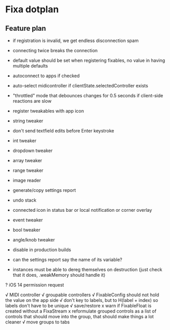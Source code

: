 #  Fixa dotplan

## Feature plan
- if registration is invalid, we get endless disconnection spam
- connecting twice breaks the connection
- default value should be set when registering fixables, no value in having multiple defaults

- autoconnect to apps if checked
- auto-select midicontroller if clientState.selectedController exists

- "throttled" mode that debounces changes for 0.5 seconds if client-side reactions are slow
- register tweakables with app icon
- string tweaker
- don't send textfield edits before Enter keystroke
- int tweaker
- dropdown tweaker
- array tweaker
- range tweaker
- image reader
- generate/copy settings report
- undo stack
- connected icon in status bar or local notification or corner overlay
- event tweaker
- bool tweaker
- angle/knob tweaker
- disable in production builds
- can the settings report say the name of its variable?
- instances must be able to dereg themselves on destruction (just check that it does, .weakMemory should handle it)

? iOS 14 permission request

√ MIDI controller
√ groupable controllers
√ FixableConfig should not hold the value on the app side
√ don't key to labels, but to H(label + index) so labels don't have to be unique 
√ save/restore
x warn if FixableFloat is created without a FixaStream
x reformulate grouped controls as a list of controls that should move into the group, that should make things a lot cleaner
√ move groups to tabs
